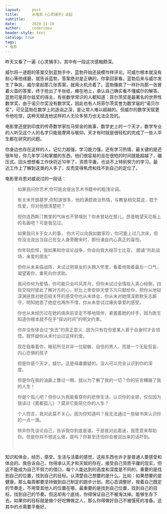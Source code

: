 ```yaml
---
layout:     post
title:      从电影《心灵捕手》谈起
subtitle:   
date:       2020-11-10
author:     coderidea
header-style: text
catalog: true
tags:
- 电影
--- 
```

<p>昨天又看了一遍《心灵捕手》，其中有一段这次感触颇深。</p>

<p>威尔将一道题的答案交到蓝勃手中，蓝勃开始还装模作样评论。可威尔根本就没有耐心等他琢磨，就告诉蓝勃，答案绝对是正确的，你拿回家看。蓝勃后来与威尔发生了争执，威尔拿起那几张答案，就用火机点着了。蓝勃像疯了一样扑向那一张冒着火苗的答案，终于抢出了半张纸，瘫在地上，承认自己确实看不懂威尔的解答。蓝勃可是菲尔兹奖的得主，有些数学常识的人都知道：菲尔茨奖是最著名的世界性数学奖，由于诺贝尔奖没有数学奖，因此也有人将菲尔茨奖誉为数学届的“诺贝尔奖”。可见蓝勃在数学上的造诣之深，是让常人难以超越的。但威尔的数学天赋更令他吃惊，这种天赋连他这样的人无论多努力也无法企及的。</p>

<p>电影里还提到印度的传奇数学家拉马努金的故事，数学史上的一个天才，数学专业的人听见这个人的名字只能是摩拜与敬仰。天才有时就是很轻松的完成了一些人毕生都在研究的问题。</p>

<p>你身边也存在这样的人，记忆力超强，学习能力强，还有学习热情，最关键的是还很年轻，你几年学习和掌握的东西，他们很容易的且在很短的时间就能超越了，碾压式。回头想想看工作快将近10年了，资质平庸，也谈不上特别努力的学习。最近工作上了解到这类的人多了，反而变得焦虑和找不到自己的定位了。</p>

<p>电影里肖恩对威说过的一段话：</p>

<blockquote>
<p>如果我问你艺术,你可能会提出艺术书籍中的粗浅论调。 </p>

<p>有关米开朗基罗,你知道很多，他的满腔政治热情，与教皇相交莫逆，耽于性爱，你对他很清楚吧？ </p>

<p>但你连西斯汀教堂的气味也不曾嗅到？你未曾站在那儿，昂首眺望天花板上的名画吧？可是我见过。 </p>

<p>如果我问关于女人的事， 你大可以向我如数家珍，你可能上过几次床，但你没法说出当自己在女人身旁醒来时，那份涌自内心真正的喜悦。 </p>

<p>你年轻彪悍，我如果和你谈论战争，你会向我大抛莎士比亚， 朗诵“共赴战场，亲爱的朋友” </p>

<p>但你从未亲临战阵，未试过把挚友的头拥入怀里，看着他吸着最后一口气，凝望着你，垂死向你求助。 </p>

<p>我问你何为爱情，你可能只会吟风弄月，但你未试过全情投入真心倾倒，四目交投时彼此了解对方的心，好比上帝安排天使下凡只献给你，把你从地狱深渊拯救对她百般关怀的感受你也从未体会，你从未对她情深款款矢志厮守，明知她患了绝症也再所不惜，你从未尝试过痛失挚爱的感受。 </p>

<p>你也从未经历过在她的病床前坚定不移地陪伴，紧握着她的纤手，因为医生知道你根本就不在乎“探访时间”的明文约束。 </p>

<p>你并没有体会过“失去”的真正意义...因为只有在你爱某人甚于自身时才会领悟。我怀疑你从未付出过这样的爱。 </p>

<p>现在我看着你，眼前所见并非一位聪敏、自信的男人，而是一个无耻狂妄、内心恐惧的孩子 </p>

<p>但是你是个天才，威尔。这是毋庸置疑的。没人可以完全认识到你的深度。 </p>

<p>但是你在我的油画上瞥过一眼、就以为了解了我的一切？你的狂言糟蹋了我的人生！ </p>

<p>你是个孤儿吧？但你认为我能看穿你的悲惨生活、认识你的全部，仅仅因为我读过《雾都孤儿》？莫非它能简化你的人生？ </p>

<p>个人而言，我对此莫不关心。因为你知道吗？我无法通过一些破书来认识你的一点一滴。 </p>

<p>除非你先谈论自己，告诉我你到底是谁。于是我对此着迷，我愿意来帮助你。但是你并不想这么做，是吗？你甚至还怕你会被说出来的话吓到。</p>

<p> </p>
</blockquote>

<p>知识和体会，经历，感受。生活与活着的感觉，这些东西也许才是普通人要感受和体会的。我告诉自己，你得承认天才和天赋的存在，接受自己资质平庸的现实，但这不能成为自己不努力的借口，每个人能达到的高度和深度是不同的，重要的是找到自己的位置，找到自己的目标。认清楚自己想要的是什么。比如：如果想要的是健康，那么每周都要坚持做到自己制定的跑步计划。把心态调整好，按着自己既定的节奏走，不用管其他人的位置在哪，最重要的是找到自己位置，找到自己的目标，找到自己的节奏。但这却有个底线，你得保证自己不被淘汰掉。能够生存下去。如果你的目标就是做个好吃懒做之人，那么你得做好自己不被饿死的准备。这其中的点需要平衡好。</p>